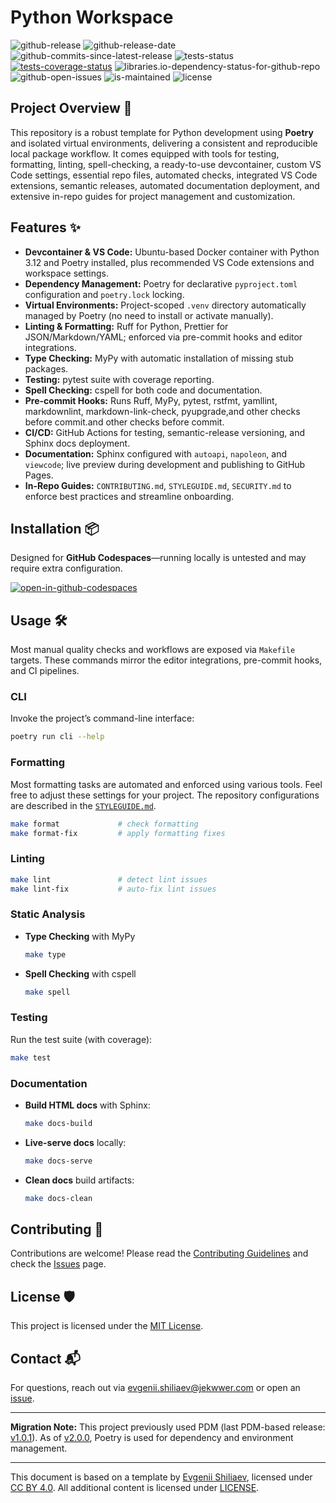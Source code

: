# Python Workspace

![github-release](https://img.shields.io/github/v/release/Jekwwer/python-workspace?logo=github&link=https%3A%2F%2Fgithub.com%2FJekwwer%2Fpython-workspace%2Freleases%2Flatest)
![github-release-date](https://img.shields.io/github/release-date/Jekwwer/python-workspace?link=https%3A%2F%2Fgithub.com%2FJekwwer%2Fpython-workspace%2Freleases%2Flatest)
![github-commits-since-latest-release](https://img.shields.io/github/commits-since/Jekwwer/python-workspace/latest?link=https%3A%2F%2Fgithub.com%2FJekwwer%2Fpython-workspace%2Freleases%2Flatest)
![tests-status](https://img.shields.io/github/actions/workflow/status/Jekwwer/python-workspace/ci.yml?label=tests)
[![tests-coverage-status](https://codecov.io/gh/Jekwwer/python-workspace/graph/badge.svg?token=5PLRAD5I82)](https://codecov.io/gh/Jekwwer/python-workspace)
![libraries.io-dependency-status-for-github-repo](https://img.shields.io/librariesio/github/Jekwwer/python-workspace?logo=librariesdotio&logoColor=%23FFFFFF)
![github-open-issues](https://img.shields.io/github/issues/Jekwwer/python-workspace?logo=github&link=https%3A%2F%2Fgithub.com%2FJekwwer%2Fpython-workspace%2Fissues)
![is-maintained](https://img.shields.io/maintenance/yes/2025)
![license](https://img.shields.io/github/license/Jekwwer/python-workspace?link=https%3A%2F%2Fgithub.com%2FJekwwer%2Fpython-workspace%2Fblob%2Fmain%2FLICENSE)

## Project Overview 🚀

This repository is a robust template for Python development using **Poetry** and isolated virtual environments,
delivering a consistent and reproducible local package workflow. It comes equipped with tools for testing, formatting,
linting, spell-checking, a ready-to-use devcontainer, custom VS Code settings, essential repo files, automated checks,
integrated VS Code extensions, semantic releases, automated documentation deployment, and extensive in-repo guides for
project management and customization.

## Features ✨

- **Devcontainer & VS Code:** Ubuntu-based Docker container with Python 3.12 and Poetry installed, plus recommended VS
  Code extensions and workspace settings.
- **Dependency Management:** Poetry for declarative `pyproject.toml` configuration and `poetry.lock` locking.
- **Virtual Environments:** Project-scoped `.venv` directory automatically managed by Poetry (no need to install or
  activate manually).
- **Linting & Formatting:** Ruff for Python, Prettier for JSON/Markdown/YAML; enforced via pre-commit hooks and editor
  integrations.
- **Type Checking:** MyPy with automatic installation of missing stub packages.
- **Testing:** pytest suite with coverage reporting.
- **Spell Checking:** cspell for both code and documentation.
- **Pre-commit Hooks:** Runs Ruff, MyPy, pytest, rstfmt, yamllint, markdownlint, markdown-link-check, pyupgrade,and
  other checks before commit.and other checks before commit.
- **CI/CD:** GitHub Actions for testing, semantic-release versioning, and Sphinx docs deployment.
- **Documentation:** Sphinx configured with `autoapi`, `napoleon`, and `viewcode`; live preview during development and
  publishing to GitHub Pages.
- **In-Repo Guides:** `CONTRIBUTING.md`, `STYLEGUIDE.md`, `SECURITY.md` to enforce best practices and streamline
  onboarding.

## Installation 📦

Designed for **GitHub Codespaces**—running locally is untested and may require extra configuration.

[![open-in-github-codespaces](https://github.com/codespaces/badge.svg)][open-in-codespaces]

## Usage 🛠️

Most manual quality checks and workflows are exposed via `Makefile` targets. These commands mirror the editor
integrations, pre-commit hooks, and CI pipelines.

### CLI

Invoke the project’s command-line interface:

```bash
poetry run cli --help
```

### Formatting

Most formatting tasks are automated and enforced using various tools. Feel free to adjust these settings for your
project. The repository configurations are described in the [`STYLEGUIDE.md`][STYLEGUIDE].

```bash
make format             # check formatting
make format-fix         # apply formatting fixes
```

### Linting

```bash
make lint               # detect lint issues
make lint-fix           # auto-fix lint issues
```

### Static Analysis

- **Type Checking** with MyPy

  ```bash
  make type
  ```

- **Spell Checking** with cspell

  ```bash
  make spell
  ```

### Testing

Run the test suite (with coverage):

```bash
make test
```

### Documentation

- **Build HTML docs** with Sphinx:

  ```bash
  make docs-build
  ```

- **Live-serve docs** locally:

  ```bash
  make docs-serve
  ```

- **Clean docs** build artifacts:

  ```bash
  make docs-clean
  ```

## Contributing 👥

Contributions are welcome! Please read the [Contributing Guidelines][CONTRIBUTING] and check the [Issues][issues] page.

## License 🛡️

This project is licensed under the [MIT License][LICENSE].

## Contact 📬

For questions, reach out via [evgenii.shiliaev@jekwwer.com][evgenii.shiliaev@jekwwer.com] or open an [issue][issues].

---

**Migration Note:** This project previously used PDM (last PDM-based release: [v1.0.1]). As of [v2.0.0], Poetry is used
for dependency and environment management.

---

This document is based on a template by [Evgenii Shiliaev][evgenii-shiliaev-github], licensed under [CC BY
4.0][jekwwer-markdown-docs-kit-license]. All additional content is licensed under [LICENSE][LICENSE].

[CONTRIBUTING]: CONTRIBUTING.md
[LICENSE]: LICENSE
[STYLEGUIDE]: STYLEGUIDE.md
[evgenii-shiliaev-github]: https://github.com/Jekwwer
[evgenii.shiliaev@jekwwer.com]: mailto:evgenii.shiliaev@jekwwer.com
[issues]: https://github.com/Jekwwer/python-workspace/issues
[jekwwer-markdown-docs-kit-license]: https://github.com/Jekwwer/markdown-docs-kit/blob/main/LICENSE
[open-in-codespaces]: https://codespaces.new/Jekwwer/python-workspace
[v1.0.1]: https://github.com/Jekwwer/python-workspace/tree/v1.0.1
[v2.0.0]: https://github.com/Jekwwer/python-workspace/tree/v2.0.0
